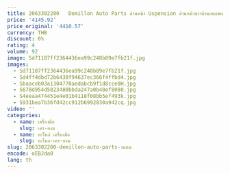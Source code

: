 ```yaml
---
title: 2063302200   Demillon Auto Parts ด้านหน้า Uspension ด้านหน้าขวาด้านบนแขนควบคุมสําหรับ Mercedes-Benz W206 C180 C200 C260 C300 C43 c63
price: '4145.92'
price_original: '4410.57'
currency: THB
discount: 6%
rating: 4
volume: 92
image: Sd71187ff2364436ea99c248b89e7fb21f.jpg
images:
  - Sd71187ff2364436ea99c248b89e7fb21f.jpg
  - Sd4ff4dbd72b6438f94637ec366f4ffbd4.jpg
  - Sbaaceb03a1304770aedabcb9f1d8cce0H.jpg
  - S678d954d5823480bbda247a0b40ef8080.jpg
  - S4eeaa474451e4e01b4118f08bb5ef493k.jpg
  - S931bea7b36fd42cc912b6992830a942cq.jpg
video: ''
categories:
  - name: เครื่องมือ
    slug: เคร-องม
  - name: อะไหล่ เครื่องมือ
    slug: อะไหล-เคร-องม
slug: 2063302200-demillon-auto-parts-านหน
encode: oEBJda0
lang: th
---
```

  